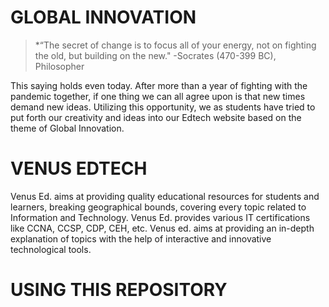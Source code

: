 # GLOBAL INNOVATION
>*“The secret of change is to focus all of your energy, not on fighting the old, but building on the new."
-Socrates (470-399 BC), Philosopher

This saying holds even today. After more than a year of fighting with the pandemic together, if one thing we can all agree upon is that new times demand new ideas. 
Utilizing this opportunity, we as students have tried to put forth our creativity and ideas into our Edtech website based on the theme of Global Innovation.

# VENUS EDTECH
Venus Ed. aims at providing quality educational resources for students and learners, breaking geographical bounds, covering every topic related to Information and Technology. Venus Ed. provides various IT certifications like CCNA, CCSP, CDP, CEH, etc. Venus ed. aims at providing an in-depth explanation of topics with the help of interactive and innovative technological tools.

# USING THIS REPOSITORY 
